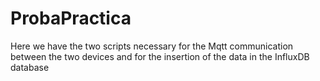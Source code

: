 # ProbaPractica

Here we have the two scripts necessary for the Mqtt communication between the two devices and for the insertion of the data in the InfluxDB database
